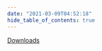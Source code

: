 ```yaml
---
date: "2021-03-09T04:52:18"
hide_table_of_contents: true
---
```


[Downloads](https://github.com/foxglove/studio/releases/tag/v0.1.1)
